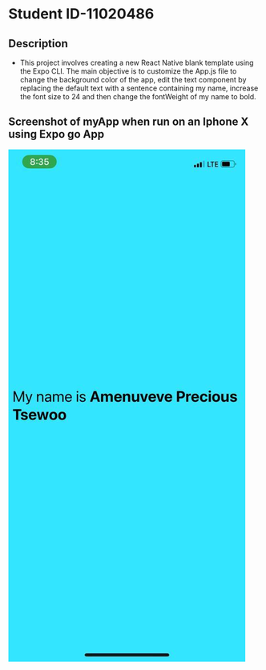 # Student ID-11020486

## Description

+ This project involves creating a new React Native blank template using the Expo CLI. The main objective is to customize the App.js file to change the background color of the app, edit the text component by replacing the default text with a sentence containing my name, increase the font size to 24 and then change the fontWeight of my name to bold.


## Screenshot of myApp when run on an Iphone X using Expo go App

![app screenshot](app_screenshot.jpg)